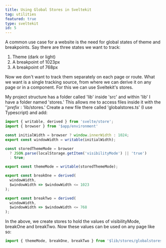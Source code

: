 ```yaml
---
title: Using Global Stores in Sveltekit
tag: utilities
featured: true
type: sveltekit
id: 5
---
```


A common use case for a website is the need for global states of theme and breakpoints. Say there are three states we want to track:

1. Theme (dark or light)
2. A breakpoint of 1023px
3. A breakpoint of 768px

Now we don't want to track them separately on each page or route. What we want is a single tracking source, from where we can derive it on any page or in a component. For this we can use Sveltekit's stores.

My project structure has a folder called 'lib' inside 'src' and within 'lib' I have a folder named 'stores.' This allows me to access files inside it with the '$' prefix: '$lib/stores.' Create a new file there called 'globalstores.ts' (I use Typescript) and add:

```javascript
import { writable, derived } from 'svelte/store';
import { browser } from '$app/environment' 

const initialWidth = browser ? window.innerWidth : 1024;
export const windowWidth = writable(initialWidth);

const storedThemeMode = browser
  ? JSON.parse(localStorage.getItem('visibilityMode') || 'true')
  : true;

export const themeMode = writable(storedThemeMode);

export const breakOne = derived(
  windowWidth,
  $windowWidth => $windowWidth <= 1023
);

export const breakTwo = derived(
  windowWidth,
  $windowWidth => $windowWidth <= 768
);
```

In the above, we create stores to hold the values of visibilityMode, breakOne and breakTwo. Now these values can be used on any page like so:

```javascript
import { themeMode, breakOne, breakTwo } from '$lib/stores/globalstores'
```
